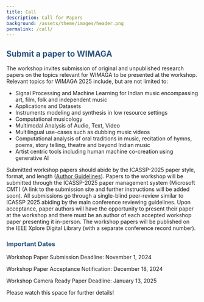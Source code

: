 ```yaml
---
title: Call
description: Call for Papers
background: /assets/theme/images/header.png
permalink: /call/
---
```


## **<span style="color:#2B547E">Submit a paper to WIMAGA </span>**
The workshop invites submission of original and unpublished research papers on the topics relevant for WIMAGA to be presented at the workshop. Relevant topics for WIMAGA 2025 include, but are not limited to:

- Signal Processing and Machine Learning for Indian music encompassing art, film, folk and independent music
- Applications and Datasets
- Instruments modeling and synthesis in low resource settings
- Computational musicology
- Multimodal Analysis of Audio, Text, Video
- Multilingual use-cases such as dubbing music videos
- Computational analysis of oral traditions in music, recitation of hymns, poems, story telling, theatre and beyond Indian music
- Artist centric tools including human machine co-creation using generative AI

Submitted workshop papers should abide by the ICASSP-2025 paper style, format, and length ([Author Guidelines](https://2025.ieeeicassp.org/author-kit-instructions/)). Papers to the workshop will be submitted through the ICASSP-2025 paper management system (Microsoft CMT) (A link to the submission site and further instructions will be added soon). All submissions go through a single-blind peer-review similar to ICASSP 2025 abiding by the main conference reviewing guidelines. Upon acceptance, paper authors will have the opportunity to present their paper at the workshop and there must be an author of each accepted workshop paper presenting it in-person. The workshop papers will be published on the IEEE Xplore Digital Library (with a separate conference record number). 

### **<span style="color:#2B547E">Important Dates</span>**

Workshop Paper Submission Deadline: November 1, 2024

Workshop Paper Acceptance Notification: December 18, 2024

Workshop Camera Ready Paper Deadline: January 13, 2025


Please watch this space for further details!
